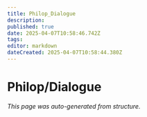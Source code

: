 ```yaml
---
title: Philop_Dialogue
description: 
published: true
date: 2025-04-07T10:58:46.742Z
tags: 
editor: markdown
dateCreated: 2025-04-07T10:58:44.380Z
---
```


# Philop/Dialogue

*This page was auto-generated from structure.*